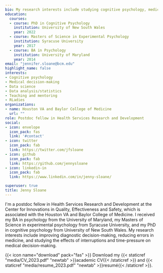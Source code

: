 ```yaml
---
bio: My research interests include studying cognitive psychology, medical decision-making, coding experiments, and analyzing data
education:
  courses:
  - course: PhD in Cognitive Psychology
    institution: University of New South Wales
    year: 2022
  - course: Masters of Science in Experimental Psychology
    institution: Syracuse University
    year: 2017
  - course: BA in Psychology
    institution: University of Maryland
    year: 2014
email: "jennifer.sloane@bcm.edu"
highlight_name: false
interests:
- Cognitive psychology
- Medical decision-making
- Data science
- Data analysis/statistics
- Teaching and mentoring 
- RLadies
organizations:
- name: Houston VA and Baylor College of Medicine
  url: ""
role: Postdoc fellow in Health Services Research and Development
social:
- icon: envelope
  icon_pack: fas
  link: '#contact'
- icon: twitter
  icon_pack: fab
  link: https://twitter.com/jfsloane
- icon: github
  icon_pack: fab
  link: https://github.com/jennysloane  
- icon: linkedin-in
  icon_pack: fab
  link: https://www.linkedin.com/in/jenny-sloane/  

superuser: true
title: Jenny Sloane
---
```


I'm a postdoc fellow in Health Services Research and Development at the Center for Innovations in Quality, Effectiveness and Safety, which is associated with the Houston VA and Baylor College of Medicine. I received my BA in psychology from the University of Maryland, my Masters of Science in experimental psychology from Syracuse University, and my PhD in cognitive psychology from University of New South Wales. My research interests include improving diagnostic decision-making, reducing errors in medicine, and studying the effects of interruptions and time-pressure on medical decision-making. 


<!-- I have several years of experience as a teaching assistant for a range of psychology courses. I am also a member of the UNSW Women in Maths and Science Champions Program, where I participate in outreach activities to encourage and inspire women to pursue careers in math and science. -->

{{< icon name="download" pack="fas" >}} Download my {{< staticref "media/CV_2023.pdf" "newtab" >}}academic CV{{< /staticref >}} and {{< staticref "media/resume_2023.pdf" "newtab" >}}resumé{{< /staticref >}}.
